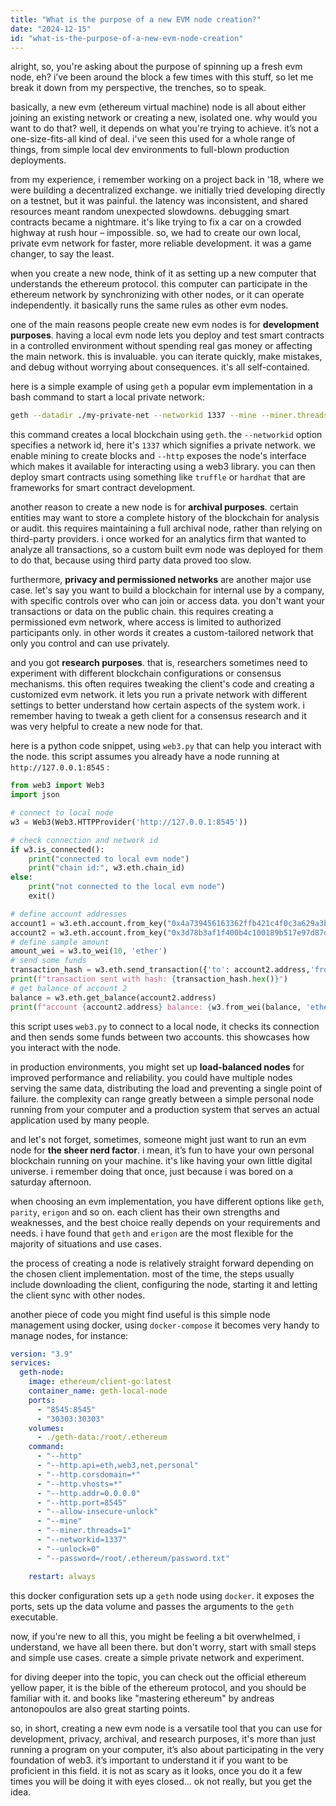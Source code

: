 ```yaml
---
title: "What is the purpose of a new EVM node creation?"
date: "2024-12-15"
id: "what-is-the-purpose-of-a-new-evm-node-creation"
---
```


alright, so, you're asking about the purpose of spinning up a fresh evm node, eh? i’ve been around the block a few times with this stuff, so let me break it down from my perspective, the trenches, so to speak.

basically, a new evm (ethereum virtual machine) node is all about either joining an existing network or creating a new, isolated one. why would you want to do that? well, it depends on what you're trying to achieve. it’s not a one-size-fits-all kind of deal. i've seen this used for a whole range of things, from simple local dev environments to full-blown production deployments.

from my experience, i remember working on a project back in '18, where we were building a decentralized exchange. we initially tried developing directly on a testnet, but it was painful. the latency was inconsistent, and shared resources meant random unexpected slowdowns. debugging smart contracts became a nightmare. it's like trying to fix a car on a crowded highway at rush hour – impossible. so, we had to create our own local, private evm network for faster, more reliable development. it was a game changer, to say the least.

when you create a new node, think of it as setting up a new computer that understands the ethereum protocol. this computer can participate in the ethereum network by synchronizing with other nodes, or it can operate independently. it basically runs the same rules as other evm nodes.

one of the main reasons people create new evm nodes is for **development purposes**. having a local evm node lets you deploy and test smart contracts in a controlled environment without spending real gas money or affecting the main network. this is invaluable. you can iterate quickly, make mistakes, and debug without worrying about consequences. it's all self-contained.

here is a simple example of using `geth` a popular evm implementation in a bash command to start a local private network:

```bash
geth --datadir ./my-private-net --networkid 1337 --mine --miner.threads=1 --http --http.api "eth,web3,net,personal" --http.corsdomain "*" --http.vhosts "*" --http.addr 0.0.0.0 --http.port 8545 --allow-insecure-unlock --unlock 0 --password ./password.txt --verbosity 3
```

this command creates a local blockchain using `geth`. the `--networkid` option specifies a network id, here it's `1337` which signifies a private network. we enable mining to create blocks and `--http` exposes the node's interface which makes it available for interacting using a web3 library. you can then deploy smart contracts using something like `truffle` or `hardhat` that are frameworks for smart contract development.

another reason to create a new node is for **archival purposes**. certain entities may want to store a complete history of the blockchain for analysis or audit. this requires maintaining a full archival node, rather than relying on third-party providers. i once worked for an analytics firm that wanted to analyze all transactions, so a custom built evm node was deployed for them to do that, because using third party data proved too slow.

furthermore, **privacy and permissioned networks** are another major use case. let's say you want to build a blockchain for internal use by a company, with specific controls over who can join or access data. you don't want your transactions or data on the public chain. this requires creating a permissioned evm network, where access is limited to authorized participants only. in other words it creates a custom-tailored network that only you control and can use privately.

and you got **research purposes**. that is, researchers sometimes need to experiment with different blockchain configurations or consensus mechanisms. this often requires tweaking the client's code and creating a customized evm network. it lets you run a private network with different settings to better understand how certain aspects of the system work. i remember having to tweak a geth client for a consensus research and it was very helpful to create a new node for that.

here is a python code snippet, using `web3.py` that can help you interact with the node. this script assumes you already have a node running at `http://127.0.0.1:8545` :

```python
from web3 import Web3
import json

# connect to local node
w3 = Web3(Web3.HTTPProvider('http://127.0.0.1:8545'))

# check connection and network id
if w3.is_connected():
    print("connected to local evm node")
    print("chain id:", w3.eth.chain_id)
else:
    print("not connected to the local evm node")
    exit()

# define account addresses
account1 = w3.eth.account.from_key("0x4a739456163362ffb421c4f0c3a629a3bf3b640e36357ed1e474110771334744")
account2 = w3.eth.account.from_key("0x3d78b3af1f400b4c100189b517e97d87d6a66e2b71e298c8752609a166d65e5a")
# define sample amount
amount_wei = w3.to_wei(10, 'ether')
# send some funds
transaction_hash = w3.eth.send_transaction({'to': account2.address,'from':account1.address, 'value':amount_wei})
print(f"transaction sent with hash: {transaction_hash.hex()}")
# get balance of account 2
balance = w3.eth.get_balance(account2.address)
print(f"account {account2.address} balance: {w3.from_wei(balance, 'ether')}")

```

this script uses `web3.py` to connect to a local node, it checks its connection and then sends some funds between two accounts. this showcases how you interact with the node.

in production environments, you might set up **load-balanced nodes** for improved performance and reliability. you could have multiple nodes serving the same data, distributing the load and preventing a single point of failure. the complexity can range greatly between a simple personal node running from your computer and a production system that serves an actual application used by many people.

and let's not forget, sometimes, someone might just want to run an evm node for **the sheer nerd factor**. i mean, it’s fun to have your own personal blockchain running on your machine. it's like having your own little digital universe. i remember doing that once, just because i was bored on a saturday afternoon.

when choosing an evm implementation, you have different options like `geth`, `parity`, `erigon` and so on. each client has their own strengths and weaknesses, and the best choice really depends on your requirements and needs. i have found that `geth` and `erigon` are the most flexible for the majority of situations and use cases.

the process of creating a node is relatively straight forward depending on the chosen client implementation. most of the time, the steps usually include downloading the client, configuring the node, starting it and letting the client sync with other nodes.

another piece of code you might find useful is this simple node management using docker, using `docker-compose` it becomes very handy to manage nodes, for instance:

```yaml
version: "3.9"
services:
  geth-node:
    image: ethereum/client-go:latest
    container_name: geth-local-node
    ports:
      - "8545:8545"
      - "30303:30303"
    volumes:
      - ./geth-data:/root/.ethereum
    command:
      - "--http"
      - "--http.api=eth,web3,net,personal"
      - "--http.corsdomain=*"
      - "--http.vhosts=*"
      - "--http.addr=0.0.0.0"
      - "--http.port=8545"
      - "--allow-insecure-unlock"
      - "--mine"
      - "--miner.threads=1"
      - "--networkid=1337"
      - "--unlock=0"
      - "--password=/root/.ethereum/password.txt"

    restart: always
```

this docker configuration sets up a `geth` node using `docker`. it exposes the ports, sets up the data volume and passes the arguments to the `geth` executable.

now, if you're new to all this, you might be feeling a bit overwhelmed, i understand, we have all been there. but don't worry, start with small steps and simple use cases. create a simple private network and experiment.

for diving deeper into the topic, you can check out the official ethereum yellow paper, it is the bible of the ethereum protocol, and you should be familiar with it. and books like "mastering ethereum" by andreas antonopoulos are also great starting points.

so, in short, creating a new evm node is a versatile tool that you can use for development, privacy, archival, and research purposes, it's more than just running a program on your computer, it’s also about participating in the very foundation of web3. it’s important to understand it if you want to be proficient in this field. it is not as scary as it looks, once you do it a few times you will be doing it with eyes closed... ok not really, but you get the idea.
